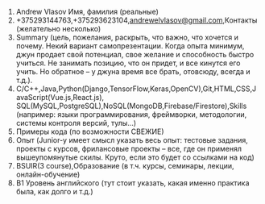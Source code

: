 1. Andrew Vlasov Имя, фамилия (реальные)
2. +375293144763,+375293623104,andrewelvlasov@gmail.com,Контакты (желательно несколько)
3. Summary (цель, пожелания, раскрыть, что важно, что хочется и почему. 
Некий вариант самопрезентации. Когда опыта минимум, джун продает свой потенциал, 
свое желание и способность быстро учиться. Не занимать позицию, что он придет, 
и все кинутся его учить. Но обратное – у джуна время все брать, отовсюду, всегда и т.д.).
4. C/C++,Java,Python(Django,TensorFlow,Keras,OpenCV),Git,HTML,CSS,JavaScript(Vue.js,React.js),
SQL(MySQL,PostgreSQL),NoSQL(MongoDB,Firebase/Firestore),Skills (например: языки программирования, фреймворки, методологии, системы контроля версий, тулы...)
5. Примеры кода (по возможности СВЕЖИЕ)
6. Опыт (Junior-у имеет смысл указать весь опыт: тестовые задания, проекты с курсов,
фрилансовые проекты – все, где он применял вышеупомянутые скилы. 
Круто, если это будет со ссылками на код)
7. BSUIR(3 course),Образование (в т.ч. курсы, семинары, лекции, онлайн-обучение)
8. B1 Уровень английского (тут стоит указать, какая именно практика была, как долго и т.д.) 
